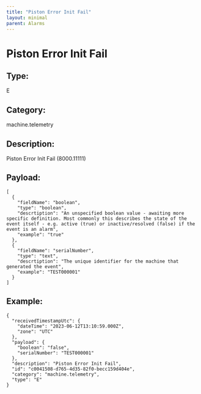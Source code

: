 ```yaml
---
title: "Piston Error Init Fail"
layout: minimal
parent: Alarms
---
```


# Piston Error Init Fail

## Type:

E

## Category:

machine.telemetry

## Description: 

Piston Error Init Fail (8000.11111)

## Payload:

```
[
  {
    "fieldName": "boolean",
    "type": "boolean",
    "descrtiption": "An unspecified boolean value - awaiting more specific definition. Most commonly this describes the state of the event itself - e.g. active (true) or inactive/resolved (false) if the event is an alarm",
    "example": "true"
  },
  {
    "fieldName": "serialNumber",
    "type": "text",
    "descrtiption": "The unique identifier for the machine that generated the event",
    "example": "TEST000001"
  }
]
```

## Example:

```
{
  "receivedTimestampUtc": {
    "dateTime": "2023-06-12T13:10:59.000Z",
    "zone": "UTC"
  },
  "payload": {
    "boolean": "false",
    "serialNumber": "TEST000001"
  },
  "description": "Piston Error Init Fail",
  "id": "c0041508-d765-4d35-82f0-becc159d404e",
  "category": "machine.telemetry",
  "type": "E"
}
```
